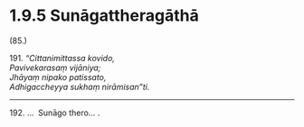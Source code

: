 # 1.9.5 Sunāgattheragāthā

(85.)

191\. _“Cittanimittassa kovido,_  
_Pavivekarasaṃ vijāniya;_  
_Jhāyaṃ nipako patissato,_  
_Adhigaccheyya sukhaṃ nirāmisan”ti._  

---

192\. …  Sunāgo thero… .
